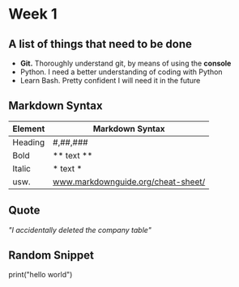 # Week 1

## A list of things that need to be done

- **Git.** Thoroughly understand git, by means of using the **console**
- Python. I need a better understanding of coding with Python
- Learn Bash. Pretty confident I will need it in the future

## Markdown Syntax

| Element | Markdown Syntax |
| ----------- | ----------- |
| Heading | #,##,### |
| Bold | ** text ** |
| Italic | * text * |
| usw. | www.markdownguide.org/cheat-sheet/ |

## Quote 
*"I accidentally deleted the company table"*

## Random Snippet

print("hello world")
